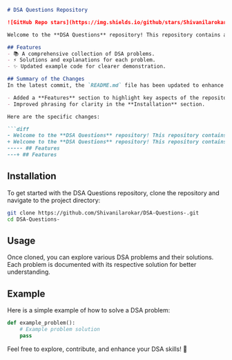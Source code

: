 ```markdown
# DSA Questions Repository

![GitHub Repo stars](https://img.shields.io/github/stars/Shivanilarokar/DSA-Questions-) ![GitHub forks](https://img.shields.io/github/forks/Shivanilarokar/DSA-Questions-) ![GitHub issues](https://img.shields.io/github/issues/Shivanilarokar/DSA-Questions-)

Welcome to the **DSA Questions** repository! This repository contains a collection of Data Structures and Algorithms (DSA) problems designed to help you enhance your coding skills.

## Features
- 📚 A comprehensive collection of DSA problems.
- ⚡ Solutions and explanations for each problem.
- ✨ Updated example code for clearer demonstration.

## Summary of the Changes
In the latest commit, the `README.md` file has been updated to enhance clarity and structure. The following changes were made:

- Added a **Features** section to highlight key aspects of the repository.
- Improved phrasing for clarity in the **Installation** section.

Here are the specific changes:

```diff
- Welcome to the **DSA Questions** repository! This repository contains a collection of Data Structures and Algorithms (DSA) problems designed to help you enhance your coding skills.
+ Welcome to the **DSA Questions** repository! This repository contains a collection of Data Structures and Algorithms (DSA) problems designed to help you enhance your coding skills.
----- ## Features
---+ ## Features
```

## Installation
To get started with the DSA Questions repository, clone the repository and navigate to the project directory:

```bash
git clone https://github.com/Shivanilarokar/DSA-Questions-.git
cd DSA-Questions-
```

## Usage
Once cloned, you can explore various DSA problems and their solutions. Each problem is documented with its respective solution for better understanding.

## Example
Here is a simple example of how to solve a DSA problem:

```python
def example_problem():
    # Example problem solution
    pass
```

Feel free to explore, contribute, and enhance your DSA skills! 🚀
```